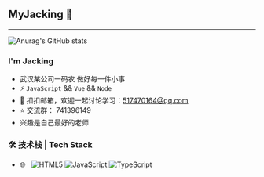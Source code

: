## MyJacking 👋
---

![Anurag's GitHub stats](https://github-readme-stats.vercel.app/api?username=MyJacking&show_icons=true&theme=onedark)

### I'm Jacking

- 武汉某公司一码农 做好每一件小事
- ⚡ `JavaScript` && `Vue` && `Node`
- 💬 扣扣邮箱，欢迎一起讨论学习：[517470164@qq.com](mailto:517470164@qq.com)
- ⭐ 交流群： 741396149
- 兴趣是自己最好的老师


### 🛠 技术栈 | Tech Stack

- 🌐 &#160; ![HTML5](https://img.shields.io/badge/-HTML5-333333?style=flat&logo=HTML5)
![JavaScript](https://img.shields.io/badge/-JavaScript-333333?style=flat&logo=JavaScript)
![TypeScript](https://img.shields.io/badge/-TypeScript-333333?style=flat&logo=TypeScript)

